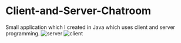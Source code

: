 # Client-and-Server-Chatroom
Small application which I created in Java which uses client and server programming.
![server](https://user-images.githubusercontent.com/22614053/32179226-c64d427c-bd86-11e7-9ddb-096ee16b9719.png)
![client](https://user-images.githubusercontent.com/22614053/32179227-c66e6196-bd86-11e7-95b1-f72ff845b4a9.png)
